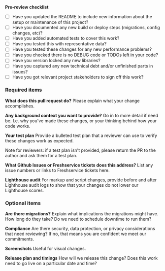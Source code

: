 **Pre-review checklist**
- [ ] Have you updated the README to include new information about the setup or maintenance of this project?
- [ ] Have you documented any new build or deploy steps (migrations, config changes, etc)?
- [ ] Have you added automated tests to cover this work?
- [ ] Have you tested this with representative data?
- [ ] Have you tested these changes for any new performance problems?
- [ ] Have you checked there is no DEBUG code or TODOs left in your code?
- [ ] Have you version locked any new libraries?
- [ ] Have you captured any new technical debt and/or unfinished parts in issues?
- [ ] Have you got relevant project stakeholders to sign off this work?

### Required items

**What does this pull request do?**
Please explain what your change accomplishes.

**Any background context you want to provide?**
Go in to more detail if need be. I.e. why you've made these changes, or your thinking behind how your code works.

**Your test plan**
Provide a bulleted test plan that a reviewer can use to verify these changes work as expected.

Note for reviewers: if a test plan isn't provided, please return the PR to the author and ask them for a test plan.

**What Github Issues or Freshservice tickets does this address?**
List any issue numbers or links to Freshservice tickets here.

**Lighthouse audit**
For markup and script changes, provide before and after Lighthouse audit logs to show that your changes do not lower our Lighthouse scores.

### Optional items

**Are there migrations?**
Explain what implications the migrations might have. How long do they take? Do we need to schedule downtime to run them?

**Compliance**
Are there security, data protection, or privacy considerations that need reviewing? If no, that means you are confident we meet our commitments.

**Screenshots**
Useful for visual changes.

**Release plan and timings**
How will we release this change? Does this work need to go live on a particular date and time?